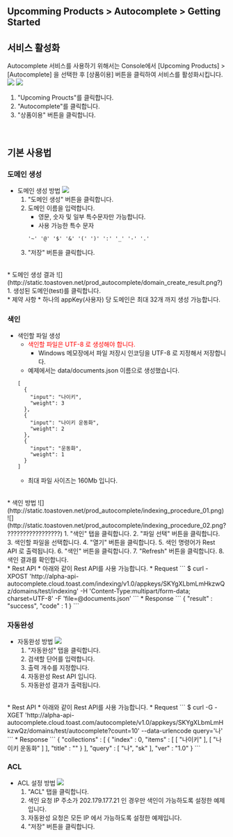 ## Upcomming Products > Autocomplete > Getting Started

## 서비스 활성화
Autocomplete 서비스를 사용하기 위해서는 Console에서 [Upcoming Products] > [Autocomplete] 을 선택한 후 [상품이용] 버튼을 클릭하여 서비스를 활성화시킵니다.
![](http://static.toastoven.net/prod_autocomplete/product-use-01.png)
![](http://static.toastoven.net/prod_autocomplete/product-use-02.png?)

1. "Upcoming Proucts"를 클릭합니다.
2. "Autocomplete"를 클릭합니다.
3. "상품이용" 버튼을 클릭합니다.
<br>

## 기본 사용법

### 도메인 생성
* 도메인 생성 방법
    ![](http://static.toastoven.net/prod_autocomplete/domain_create_procedure_01.png?)
    1. "도메인 생성" 버튼을 클릭합니다.
    2. 도메인 이름을 입력합니다.
        * 영문, 숫자 및 일부 특수문자만 가능합니다.
        * 사용 가능한 특수 문자
        ```
        '~' '@' '$' '&' '(' ')' ':' '_' '-' '.'
        ```        
    3. "저장" 버튼을 클릭합니다.    
<br>
* 도메인 생성 결과
    ![](http://static.toastoven.net/prod_autocomplete/domain_create_result.png?)
    1. 생성된 도메인(test)를 클릭합니다.
<br>
* 제약 사항
    * 하나의 appKey(사용자) 당 도메인은 최대 32개 까지 생성 가능합니다.

### 색인
* 색인할 파일 생성
    * <span style="color:red">색인할 파일은 UTF-8 로 생성해야 합니다.</span>
        * Windows 메모장에서 파일 저장시 인코딩을 UTF-8 로 지정해서 저장합니다.
    * 예제에서는 data/documents.json 이름으로 생성했습니다.
    ```
    [
      {
        "input": "나이키",
        "weight": 3
      },
      {
        "input": "나이키 운동화",
        "weight": 2
      },
      {
        "input": "운동화",
        "weight": 1
      }
    ]
    ```
    * 최대 파일 사이즈는 160Mb 입니다.
<br>
* 색인 방법
    ![](http://static.toastoven.net/prod_autocomplete/indexing_procedure_01.png)
    ![](http://static.toastoven.net/prod_autocomplete/indexing_procedure_02.png??????????????????)
    1. "색인" 탭을 클릭합니다.
    2. "파일 선택" 버튼을 클릭합니다.
    3. 색인할 파일을 선택합니다.
    4. "열기" 버튼을 클릭합니다.  
    5. 색인 명령어가 Rest API 로 출력됩니다.
    6. "색인" 버튼을 클릭합니다.
    7. "Refresh" 버튼을 클릭합니다.
    8. 색인 결과를 확인합니다.
<br>
* Rest API
    * 아래와 같이 Rest API를 사용 가능합니다.
    * Request
    ```
    $ curl -XPOST 'http://alpha-api-autocomplete.cloud.toast.com/indexing/v1.0/appkeys/SKYgXLbmLmHkzwQz/domains/test/indexing' -H 'Content-Type:multipart/form-data; charset=UTF-8' -F 'file=@documents.json'
    ```
    * Response
    ```
    {
      "result" : "success",
      "code" : 1
    }
    ```

### 자동완성
* 자동완성 방법
    ![](http://static.toastoven.net/prod_autocomplete/autocomplete_procedure.png?)
    1. "자동완성" 탭을 클릭합니다.
    2. 검색할 단어를 입력합니다.
    3. 출력 개수를 지정합니다.
    4. 자동완성 Rest API 입니다.
    5. 자동완성 결과가 출력됩니다.   
<br>    
* Rest API
    * 아래와 같이 Rest API를 사용 가능합니다.
    * Request    
    ```
    $ curl -G -XGET 'http://alpha-api-autocomplete.cloud.toast.com/autocomplete/v1.0/appkeys/SKYgXLbmLmHkzwQz/domains/test/autocomplete?count=10' --data-urlencode query='나'
    ```
    * Response
    ```
    {
      "collections" : [ {
        "index" : 0,
        "items" : [ [ "나이키" ], [ "나이키 운동화" ] ],
        "title" : ""
      } ],
      "query" : [ "나", "sk" ],
      "ver" : "1.0"
    }
    ```

### ACL
* ACL 설정 방법
    ![](http://static.toastoven.net/prod_autocomplete/acl_procedure.png???)
    1. "ACL" 탭을 클릭합니다.
    2. 색인 요청 IP 주소가 202.179.177.21 인 경우만 색인이 가능하도록 설정한 예제입니다.
    3. 자동완성 요청은 모든 IP 에서 가능하도록 설정한 예제입니다.
    4. "저장" 버튼을 클릭합니다.  
<br>
